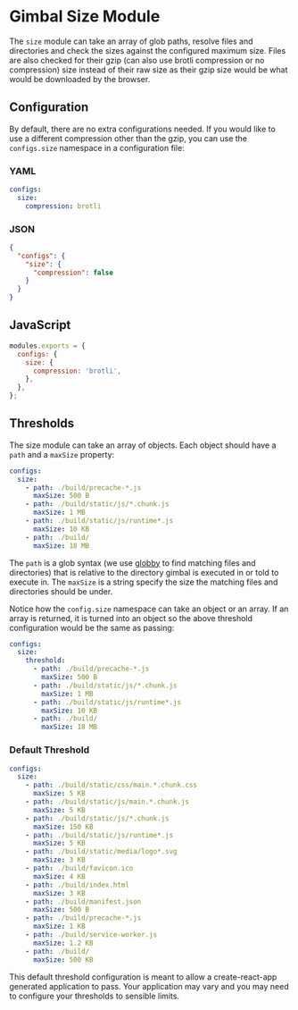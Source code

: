 # Gimbal Size Module

The `size` module can take an array of glob paths, resolve files and directories and check the sizes against the configured maximum size. Files are also checked for their gzip (can also use brotli compression or no compression) size instead of their raw size as their gzip size would be what would be downloaded by the browser.

## Configuration

By default, there are no extra configurations needed. If you would like to use a different compression other than the gzip, you can use the `configs.size` namespace in a configuration file:

### YAML

```yaml
configs:
  size:
    compression: brotli
```

### JSON

```json
{
  "configs": {
    "size": {
      "compression": false
    }
  }
}
```

## JavaScript

```javascript
modules.exports = {
  configs: {
    size: {
      compression: 'brotli',
    },
  },
};
```

## Thresholds

The size module can take an array of objects. Each object should have a `path` and a `maxSize` property:

```yaml
configs:
  size:
    - path: ./build/precache-*.js
      maxSize: 500 B
    - path: ./build/static/js/*.chunk.js
      maxSize: 1 MB
    - path: ./build/static/js/runtime*.js
      maxSize: 10 KB
    - path: ./build/
      maxSize: 18 MB
```

The `path` is a glob syntax (we use [globby](https://www.npmjs.com/package/globby) to find matching files and directories) that is relative to the directory gimbal is executed in or told to execute in. The `maxSize` is a string specify the size the matching files and directories should be under.

Notice how the `config.size` namespace can take an object or an array. If an array is returned, it is turned into an object so the above threshold configuration would be the same as passing:

```yaml
configs:
  size:
    threshold:
      - path: ./build/precache-*.js
        maxSize: 500 B
      - path: ./build/static/js/*.chunk.js
        maxSize: 1 MB
      - path: ./build/static/js/runtime*.js
        maxSize: 10 KB
      - path: ./build/
        maxSize: 18 MB
```

### Default Threshold

```yaml
configs:
  size:
    - path: ./build/static/css/main.*.chunk.css
      maxSize: 5 KB
    - path: ./build/static/js/main.*.chunk.js
      maxSize: 5 KB
    - path: ./build/static/js/*.chunk.js
      maxSize: 150 KB
    - path: ./build/static/js/runtime*.js
      maxSize: 5 KB
    - path: ./build/static/media/logo*.svg
      maxSize: 3 KB
    - path: ./build/favicon.ico
      maxSize: 4 KB
    - path: ./build/index.html
      maxSize: 3 KB
    - path: ./build/manifest.json
      maxSize: 500 B
    - path: ./build/precache-*.js
      maxSize: 1 KB
    - path: ./build/service-worker.js
      maxSize: 1.2 KB
    - path: ./build/
      maxSize: 500 KB
```

This default threshold configuration is meant to allow a create-react-app generated application to pass. Your application may vary and you may need to configure your thresholds to sensible limits.
